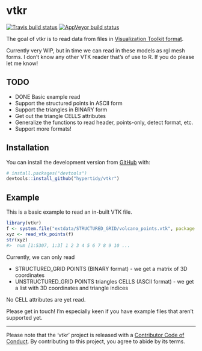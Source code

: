 
<!-- README.md is generated from README.Rmd. Please edit that file -->

# vtkr

<!-- badges: start -->

[![Travis build
status](https://travis-ci.org/hypertidy/vtkr.svg?branch=master)](https://travis-ci.org/hypertidy/vtkr)
[![AppVeyor build
status](https://ci.appveyor.com/api/projects/status/github/hypertidy/vtkr?branch=master&svg=true)](https://ci.appveyor.com/project/hypertidy/vtkr)
<!-- badges: end -->

The goal of vtkr is to read data from files in [Visualization Toolkit
format](https://en.wikipedia.org/wiki/VTK).

Currently very WIP, but in time we can read in these models as rgl mesh
forms. I don’t know any other VTK reader that’s of use to R. If you do
please let me know\!

## TODO

  - DONE Basic example read
  - Support the structured points in ASCII form
  - Support the triangles in BINARY form
  - Get out the triangle CELLS attributes
  - Generalize the functions to read header, points-only, detect format,
    etc.
  - Support more formats\!

## Installation

You can install the development version from
[GitHub](https://github.com/) with:

``` r
# install.packages("devtools")
devtools::install_github("hypertidy/vtkr")
```

## Example

This is a basic example to read an in-built VTK file.

``` r
library(vtkr)
f <- system.file("extdata/STRUCTURED_GRID/volcano_points.vtk", package = "vtkr", mustWork = TRUE)
xyz <- read_vtk_points(f)
str(xyz)
#>  num [1:5307, 1:3] 1 2 3 4 5 6 7 8 9 10 ...
```

Currently, we can only read

  - STRUCTURED\_GRID POINTS (BINARY format) - we get a matrix of 3D
    coordinates
  - UNSTRUCTURED\_GRID POINTS triangles CELLS (ASCII format) - we get a
    list with 3D coordinates and triangle indices

No CELL attributes are yet read.

Please get in touch\! I’m especially keen if you have example files that
aren’t supported yet.

-----

Please note that the ‘vtkr’ project is released with a [Contributor Code
of
Conduct](https://github.com/hypertidy/vtkr/blob/master/CODE_OF_CONDUCT.md).
By contributing to this project, you agree to abide by its terms.
